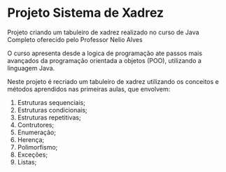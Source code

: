 <h1>Projeto Sistema de Xadrez</h1>


<p> Projeto criando um tabuleiro de xadrez realizado no curso de Java Completo oferecido pelo Professor Nelio Alves</p>
    <p> O curso apresenta desde a logica de programação ate passos mais avançados da programação orientada a objetos (POO), utilizando a linguagem Java.</p>
    <p> Neste projeto é recriado um tabuleiro de xadrez utilizando os conceitos e métodos aprendidos nas primeiras aulas, que envolvem:</p>
      <ol>
        <li> Estruturas sequenciais;</li>
        <li> Estruturas condicionais;</li>
        <li> Estruturas repetitivas;</li>
        <li> Contrutores;</li>
        <li> Enumeração;</li>
        <li> Herença;</li>
        <li> Polimorfismo;</li>
        <li> Exceções;</li>
        <li> Listas;</li>
      </ol>
 